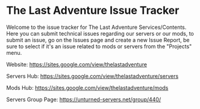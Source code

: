 # The Last Adventure Issue Tracker
Welcome to the issue tracker for The Last Adventure Services/Contents.
Here you can submit technical issues regarding our servers or our mods, to submit an issue, go on the Issues page and create a new Issue Report, be sure to select if it's an issue related to mods or servers from the "Projects" menu.

Website: https://sites.google.com/view/thelastadventure

Servers Hub: https://sites.google.com/view/thelastadventure/servers

Mods Hub: https://sites.google.com/view/thelastadventure/mods

Servers Group Page: https://unturned-servers.net/group/440/

